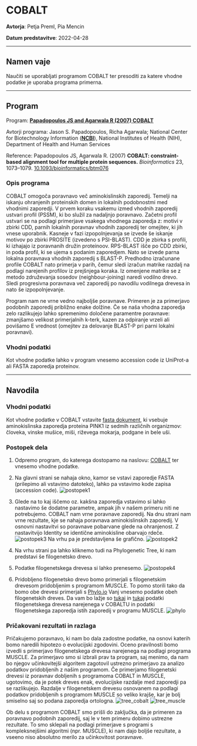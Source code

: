 # COBALT

**Avtorja**: Petja Preml, Pia Mencin

**Datum predstavitve**: 2022-04-28 

---
## Namen vaje

Naučiti se uporabljati programom COBALT ter presoditi za katere vhodne podatke je uporaba programa primerna. 

---
## Program

Program: **[Papadopoulos JS and Agarwala R (2007) COBALT](https://www.ncbi.nlm.nih.gov/tools/cobalt/cobalt.cgi)**

Avtorji programa: Jason S. Papadopoulos, Richa Agarwala; National Center for Biotechnology Information (**[NCBI](https://www.ncbi.nlm.nih.gov/)**), National Institutes of Health (NIH), Department of Health and Human Services 

Reference: 
Papadopoulos JS, Agarwala R. (2007) **COBALT: constraint-based alignment tool for multiple protein sequences.** *Bioinformatics* 23, 1073–1079. [10.1093/bioinformatics/btm076](https://academic.oup.com/bioinformatics/article/23/9/1073/272774)

### Opis programa
COBALT omogoča poravnavo več aminokislinskih zaporedij. Temelji na iskanju ohranjenih proteinskih domen in lokalnih podobnostmi med vhodnimi zaporedji. 
V prvem koraku vsakemu izmed vhodnih zaporedij ustvari profil (PSSM), ki bo služil za nadaljnjo poravnavo. Začetni profil ustvari se na podlagi primerjave vsakega vhodnega zaporedja z: motivi v zbirki CDD, parnih lokalnih poravnav vhodnih zaporedij ter omejitev, ki jih vnese uporabnik. Kasneje v fazi izpopolnjevanja se izvede še iskanje motivov po zbirki PROSITE (izvedeno s PSI-BLAST). CDD je zbirka s profili, ki izhajajo iz poravnanih družin proteinoov. RPS-BLAST išče po CDD zbirki, in poda profil, ki se ujema s podanim zaporedjem. Nato se izvede parna lokalna poravnava vhodnih zaporedij s BLAST-P. 
Predhodno izračunane profile COBALT nato primerja v parih, čemur sledi izračun matrike razdalj na podlagi narejenih profilov iz prejšnjega koraka. Iz omenjene matrike se z metodo združevanja sosedov (neighbour-joining) naredi vodilno drevo. Sledi progresivna poravnava več zaporedij po navodilu vodilnega drevesa in nato še izpopolnjevanje.

Program nam ne vrne vedno najboljše poravnave. Primeren je za primerjavo podobnih zaporedij približno enake dolžine. Če se naša vhodna zaporedja zelo razlikujejo lahko spremenimo določene paramentre poravnave: zmanjšamo velikost primerjalnih k-terk, kazen za odpiranje vrzeli ali povišamo E vrednost (omejitev za delovanje BLAST-P pri parni lokalni poravnavi).

### Vhodni podatki

Kot vhodne podatke lahko v program vnesemo accession code iz UniProt-a ali FASTA zaporedja proteinov. 

---
## Navodila

### Vhodni podatki
Kot vhodne podatke v COBALT vstavite [fasta dokument](s09-cobalt-vhod1.txt), ki vsebuje aminokislinska zaporedja proteina PINK1 iz sedmih različnih organizmov: človeka, vinske mušice, miši, riževega mokarja, podgane in bele uši.

### Postopek dela
1. Odpremo program, do katerega dostopamo na naslovu: [COBALT](https://www.ncbi.nlm.nih.gov/tools/cobalt/cobalt.cgi) ter vnesemo vhodne podatke. 

2. Na  glavni  strani  se  nahaja  okno,  kamor  se  vstavi  zaporedje  FASTA  (prilepimo  ali vstavimo datoteko), lahko pa vstavimo kode zapisa (accession code). 
![postopek1](s09-postopek1.png)
3. Glede  na  to  kaj iščemo  oz.  kakšna  zaporedja  vstavimo  si  lahko  nastavimo  še  dodatne parametre, ampak jih v našem primeru niti ne potrebujemo. COBALT nam vrne poravnave zaporedij. Na dnu strani nam vrne rezultate, kje se nahaja poravnava aminokislinskih zaporedij. V osnovni nastavitvi so poravnave pobarvane glede na ohranjenost. Z nastavitvijo Identity se identične aminokisline obarvajo rdeče. 
![postopek3](s09-postopek3.png)
Na vrhu pa je predstavljena še grafično.
![postopek2](s09-postopek2.png)

5. Na   vrhu strani   pa   lahko   kliknemo   tudi   na Phylogenetic Tree, ki nam predstavi še filogenetsko drevo. 

6. Podatke filogenetskega drevesa si lahko prenesemo.
![postopek4](s09-postopek4.png)
7. Pridobljeno filogenetsko drevo bomo primerjali s filogenetskim drevesom pridobljenim s programom MUSCLE. To pomo storili tako da bomo obe drevesi primerjali  s [Phylo.io](https://phylo.io/) Vanj vnesemo podatke obeh filogenetskih dreves. Da vam bo lažje so [tukaj](s09-cobalt-tree.nwk) in [tukaj](s09-muscle-tree.nwk) podatki filogenetskega drevesa narejenega v COBALTU in  podatki filogenetskega zaporedja istih zaporedij  v programu MUSCLE.
![phylo](s09-phylo.png)

### Pričakovani rezultati in razlaga
Pričakujemo poravnavo, ki nam bo dala zadostne podatke, na osnovi katerih bomo naredili hipotezo o evolucijski zgodovini. Oceno pravilnosti bomo izvedli s primerjavo filogenetskega drevesa narejenega na podlagi programa MUSCLE. Za primerjavo smo si izbrali prav ta program, saj menimo, da nam bo njegov učinkovitejši algoritem zagotovil ustrezno primerjavo za analizo podatkov pridobljenih z našim programom. 
Če primerjamo filogenetski drevesi iz poravnav dobljenih s programoma COBALT in MUSCLE, ugotovimo, da je potek dreves enak, evolucijske razdalje med zaporedji pa se razlikujejo. Razdalje v filogenetskem drevesu osnovanem na podlagi podatkov pridobljenih s programom MUSCLE so veliko krajše, kar je bolj smiselno saj so podana zaporedja ortologna. 
![tree_cobalt](s09-cobalt-tree.png)
![tree_muscle](s09-muscle-tree.png)

Ob delu s programom COBALT smo prišli do zaključka, da je primeren za poravnavo podobnih zaporedij, saj le v tem primeru dobimo ustrezne rezultate. To smo sklepali na podlagi primerjave s programi s kompleksnejšimi algoritmi (npr. MUSCLE), ki nam dajo boljše rezultate, a vseeno niso absolutno merilo za učinkovitost poravnave.